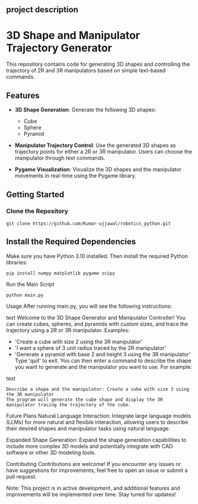 ## project description

# 3D Shape and Manipulator Trajectory Generator

This repository contains code for generating 3D shapes and controlling the trajectory of 2R and 3R manipulators based on simple text-based commands.

## Features

- **3D Shape Generation**: Generate the following 3D shapes:
  - Cube
  - Sphere
  - Pyramid

- **Manipulator Trajectory Control**: Use the generated 3D shapes as trajectory points for either a 2R or 3R manipulator. Users can choose the manipulator through text commands.

- **Pygame Visualization**: Visualize the 3D shapes and the manipulator movements in real-time using the Pygame library.

## Getting Started

### Clone the Repository

```
git clone https://github.com/Kumar-ujjawal/robotics_python.git

```

## Install the Required Dependencies
Make sure you have Python 3.10 installed. Then install the required Python libraries:


```
pip install numpy matplotlib pygame scipy
```

Run the Main Script
```
python main.py
```
Usage
After running main.py, you will see the following instructions:

text
Welcome to the 3D Shape Generator and Manipulator Controller!
You can create cubes, spheres, and pyramids with custom sizes, and trace the trajectory using a 2R or 3R manipulator.
Examples:
- 'Create a cube with size 2 using the 3R manipulator'
- 'I want a sphere of 3 unit radius traced by the 2R manipulator'
- 'Generate a pyramid with base 2 and height 3 using the 3R manipulator'
Type 'quit' to exit.
You can then enter a command to describe the shape you want to generate and the manipulator you want to use. For example:

text

```
Describe a shape and the manipulator: Create a cube with size 3 using the 3R manipulator
The program will generate the cube shape and display the 3R manipulator tracing the trajectory of the cube.
```

Future Plans
Natural Language Interaction: Integrate large language models (LLMs) for more natural and flexible interaction, allowing users to describe their desired shapes and manipulator tasks using natural language.

Expanded Shape Generation: Expand the shape generation capabilities to include more complex 3D models and potentially integrate with CAD software or other 3D modeling tools.

Contributing
Contributions are welcome! If you encounter any issues or have suggestions for improvements, feel free to open an issue or submit a pull request.

Note: This project is in active development, and additional features and improvements will be implemented over time. Stay tuned for updates!
